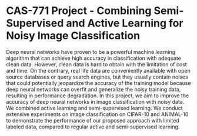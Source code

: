 # CAS-771 Project - Combining Semi-Supervised and Active Learning for Noisy Image Classification
Deep neural networks have proven to be a powerful machine learning algorithm that can achieve high accuracy in classification with adequate clean data.  However, clean data is hard to obtain with the limitation of cost and time. On the contrary, real life data are conveniently available with open source databases or query search engines, but they usually contain noises that could potentially jeopardize the accuracy of the training model because deep neural networks can overfit and generalize the noisy training data, resulting in performance degradation. In this project, we aim to improve the accuracy of deep neural networks in image classification with noisy data. We combined active learning and semi-supervised learning. We conduct extensive experiments on image classification on CIFAR-10 and ANIMAL-10 to demonstrate the performance of our proposed approach with limited labeled data, compared to regular active and semi-supervised learning. 
